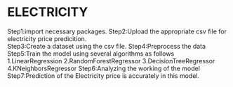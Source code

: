 # ELECTRICITY
Step1:import necessary packages.
Step2:Upload the appropriate csv file for electricity price predicition.  
Step3:Create a dataset using the csv file.
Step4:Preprocess the data 
Step5:Train the model using several algorithms as follows 
  1.LinearRegression
  2.RandomForestRegressor
  3.DecisionTreeRegressor
  4.KNeighborsRegressor
Step6:Analyzing the working of the model 
Step7:Prediction of the Electricity price is accurately in this model.
